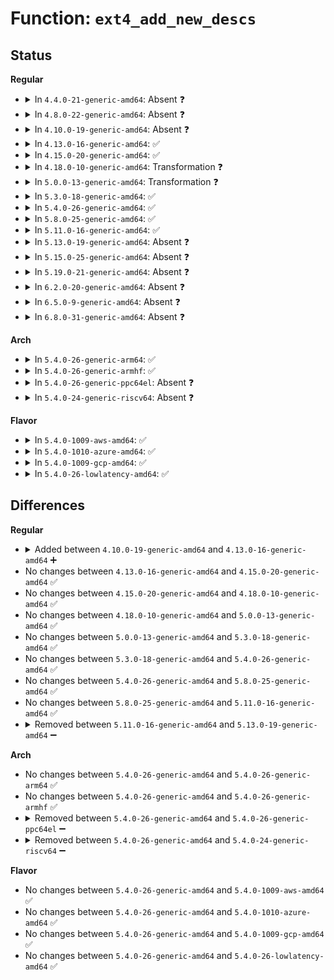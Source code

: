 # Function: <code>ext4_add_new_descs</code>

## Status
<b>Regular</b>
<ul>
<li>
<details>
<summary>In <code>4.4.0-21-generic-amd64</code>: Absent ❓</summary>

```json
{
  "name": "ext4_add_new_descs",
  "collision_type": "Unique Static",
  "inline_type": "Full",
  "funcs": [
    {
      "addr": 18446744071581728644,
      "name": "ext4_add_new_descs",
      "external": false,
      "loc": "fs/ext4/resize.c:1150",
      "file": "fs/ext4/resize.c",
      "inline": "not declared, inlined",
      "caller_inline": [
        "fs/ext4/resize.c:ext4_flex_group_add"
      ],
      "caller_func": []
    }
  ],
  "symbols": []
}
```
</details>
</li>
<li>
<details>
<summary>In <code>4.8.0-22-generic-amd64</code>: Absent ❓</summary>

```json
{
  "name": "ext4_add_new_descs",
  "collision_type": "Unique Static",
  "inline_type": "Full",
  "funcs": [
    {
      "addr": 18446744071581922497,
      "name": "ext4_add_new_descs",
      "external": false,
      "loc": "fs/ext4/resize.c:1150",
      "file": "fs/ext4/resize.c",
      "inline": "not declared, inlined",
      "caller_inline": [
        "fs/ext4/resize.c:ext4_flex_group_add"
      ],
      "caller_func": []
    }
  ],
  "symbols": []
}
```
</details>
</li>
<li>
<details>
<summary>In <code>4.10.0-19-generic-amd64</code>: Absent ❓</summary>

```json
{
  "name": "ext4_add_new_descs",
  "collision_type": "Unique Static",
  "inline_type": "Full",
  "funcs": [
    {
      "addr": 18446744071582012561,
      "name": "ext4_add_new_descs",
      "external": false,
      "loc": "fs/ext4/resize.c:1150",
      "file": "fs/ext4/resize.c",
      "inline": "not declared, inlined",
      "caller_inline": [
        "fs/ext4/resize.c:ext4_flex_group_add"
      ],
      "caller_func": []
    }
  ],
  "symbols": []
}
```
</details>
</li>
<li>
<details>
<summary>In <code>4.13.0-16-generic-amd64</code>: ✅</summary>

```c
int ext4_add_new_descs(handle_t * handle, struct super_block * sb, ext4_group_t group, struct inode * resize_inode, ext4_group_t count)
```

```json
{
  "name": "ext4_add_new_descs",
  "collision_type": "Unique Static",
  "inline_type": "No",
  "funcs": [
    {
      "addr": 18446744071582120176,
      "name": "ext4_add_new_descs",
      "external": false,
      "loc": "fs/ext4/resize.c:1151",
      "file": "fs/ext4/resize.c",
      "inline": "seen, unknown",
      "caller_inline": [],
      "caller_func": [
        "fs/ext4/resize.c:ext4_flex_group_add"
      ]
    }
  ],
  "symbols": [
    {
      "addr": 18446744071582120176,
      "name": "ext4_add_new_descs",
      "section": ".text",
      "bind": "STB_LOCAL",
      "size": 2848
    }
  ]
}
```
</details>
</li>
<li>
<details>
<summary>In <code>4.15.0-20-generic-amd64</code>: ✅</summary>

```c
int ext4_add_new_descs(handle_t * handle, struct super_block * sb, ext4_group_t group, struct inode * resize_inode, ext4_group_t count)
```

```json
{
  "name": "ext4_add_new_descs",
  "collision_type": "Unique Static",
  "inline_type": "No",
  "funcs": [
    {
      "addr": 18446744071582269328,
      "name": "ext4_add_new_descs",
      "external": false,
      "loc": "fs/ext4/resize.c:1177",
      "file": "fs/ext4/resize.c",
      "inline": "seen, unknown",
      "caller_inline": [],
      "caller_func": [
        "fs/ext4/resize.c:ext4_flex_group_add"
      ]
    }
  ],
  "symbols": [
    {
      "addr": 18446744071582269328,
      "name": "ext4_add_new_descs",
      "section": ".text",
      "bind": "STB_LOCAL",
      "size": 2884
    }
  ]
}
```
</details>
</li>
<li>
<details>
<summary>In <code>4.18.0-10-generic-amd64</code>: Transformation ❓</summary>

```c
int ext4_add_new_descs(handle_t * handle, struct super_block * sb, ext4_group_t group, struct inode * resize_inode, ext4_group_t count)
```

```json
{
  "name": "ext4_add_new_descs",
  "collision_type": "Unique Static",
  "inline_type": "No",
  "funcs": [
    {
      "addr": 0,
      "name": "ext4_add_new_descs",
      "external": false,
      "loc": "fs/ext4/resize.c:1180",
      "file": "fs/ext4/resize.c",
      "inline": "seen, unknown",
      "caller_inline": [],
      "caller_func": [
        "fs/ext4/resize.c:ext4_flex_group_add"
      ]
    }
  ],
  "symbols": [
    {
      "addr": 18446744071582457728,
      "name": "ext4_add_new_descs",
      "section": ".text",
      "bind": "STB_LOCAL",
      "size": 3014
    },
    {
      "addr": 18446744071582470640,
      "name": "ext4_add_new_descs.cold.21",
      "section": ".text",
      "bind": "STB_LOCAL",
      "size": 21
    }
  ]
}
```
</details>
</li>
<li>
<details>
<summary>In <code>5.0.0-13-generic-amd64</code>: Transformation ❓</summary>

```c
int ext4_add_new_descs(handle_t * handle, struct super_block * sb, ext4_group_t group, struct inode * resize_inode, ext4_group_t count)
```

```json
{
  "name": "ext4_add_new_descs",
  "collision_type": "Unique Static",
  "inline_type": "No",
  "funcs": [
    {
      "addr": 0,
      "name": "ext4_add_new_descs",
      "external": false,
      "loc": "fs/ext4/resize.c:1180",
      "file": "fs/ext4/resize.c",
      "inline": "seen, unknown",
      "caller_inline": [],
      "caller_func": [
        "fs/ext4/resize.c:ext4_flex_group_add"
      ]
    }
  ],
  "symbols": [
    {
      "addr": 18446744071582557328,
      "name": "ext4_add_new_descs",
      "section": ".text",
      "bind": "STB_LOCAL",
      "size": 2822
    },
    {
      "addr": 18446744071582569992,
      "name": "ext4_add_new_descs.cold.21",
      "section": ".text",
      "bind": "STB_LOCAL",
      "size": 21
    }
  ]
}
```
</details>
</li>
<li>
<details>
<summary>In <code>5.3.0-18-generic-amd64</code>: ✅</summary>

```c
int ext4_add_new_descs(handle_t * handle, struct super_block * sb, ext4_group_t group, struct inode * resize_inode, ext4_group_t count)
```

```json
{
  "name": "ext4_add_new_descs",
  "collision_type": "Unique Static",
  "inline_type": "No",
  "funcs": [
    {
      "addr": 18446744071582734880,
      "name": "ext4_add_new_descs",
      "external": false,
      "loc": "fs/ext4/resize.c:1188",
      "file": "fs/ext4/resize.c",
      "inline": "seen, unknown",
      "caller_inline": [],
      "caller_func": [
        "fs/ext4/resize.c:ext4_flex_group_add"
      ]
    }
  ],
  "symbols": [
    {
      "addr": 18446744071582734880,
      "name": "ext4_add_new_descs",
      "section": ".text",
      "bind": "STB_LOCAL",
      "size": 1749
    }
  ]
}
```
</details>
</li>
<li>
<details>
<summary>In <code>5.4.0-26-generic-amd64</code>: ✅</summary>

```c
int ext4_add_new_descs(handle_t * handle, struct super_block * sb, ext4_group_t group, struct inode * resize_inode, ext4_group_t count)
```

```json
{
  "name": "ext4_add_new_descs",
  "collision_type": "Unique Static",
  "inline_type": "No",
  "funcs": [
    {
      "addr": 18446744071582837792,
      "name": "ext4_add_new_descs",
      "external": false,
      "loc": "fs/ext4/resize.c:1219",
      "file": "fs/ext4/resize.c",
      "inline": "seen, unknown",
      "caller_inline": [],
      "caller_func": [
        "fs/ext4/resize.c:ext4_flex_group_add"
      ]
    }
  ],
  "symbols": [
    {
      "addr": 18446744071582837792,
      "name": "ext4_add_new_descs",
      "section": ".text",
      "bind": "STB_LOCAL",
      "size": 1725
    }
  ]
}
```
</details>
</li>
<li>
<details>
<summary>In <code>5.8.0-25-generic-amd64</code>: ✅</summary>

```c
int ext4_add_new_descs(handle_t * handle, struct super_block * sb, ext4_group_t group, struct inode * resize_inode, ext4_group_t count)
```

```json
{
  "name": "ext4_add_new_descs",
  "collision_type": "Unique Static",
  "inline_type": "No",
  "funcs": [
    {
      "addr": 18446744071583154096,
      "name": "ext4_add_new_descs",
      "external": false,
      "loc": "fs/ext4/resize.c:1197",
      "file": "fs/ext4/resize.c",
      "inline": "seen, unknown",
      "caller_inline": [],
      "caller_func": [
        "fs/ext4/resize.c:ext4_flex_group_add"
      ]
    }
  ],
  "symbols": [
    {
      "addr": 18446744071583154096,
      "name": "ext4_add_new_descs",
      "section": ".text",
      "bind": "STB_LOCAL",
      "size": 302
    }
  ]
}
```
</details>
</li>
<li>
<details>
<summary>In <code>5.11.0-16-generic-amd64</code>: ✅</summary>

```c
int ext4_add_new_descs(handle_t * handle, struct super_block * sb, ext4_group_t group, struct inode * resize_inode, ext4_group_t count)
```

```json
{
  "name": "ext4_add_new_descs",
  "collision_type": "Unique Static",
  "inline_type": "No",
  "funcs": [
    {
      "addr": 18446744071583235360,
      "name": "ext4_add_new_descs",
      "external": false,
      "loc": "fs/ext4/resize.c:1202",
      "file": "fs/ext4/resize.c",
      "inline": "seen, unknown",
      "caller_inline": [],
      "caller_func": [
        "fs/ext4/resize.c:ext4_flex_group_add"
      ]
    }
  ],
  "symbols": [
    {
      "addr": 18446744071583235360,
      "name": "ext4_add_new_descs",
      "section": ".text",
      "bind": "STB_LOCAL",
      "size": 315
    }
  ]
}
```
</details>
</li>
<li>
<details>
<summary>In <code>5.13.0-19-generic-amd64</code>: Absent ❓</summary>

```json
{
  "name": "ext4_add_new_descs",
  "collision_type": "Unique Static",
  "inline_type": "Full",
  "funcs": [
    {
      "addr": 18446744071583263526,
      "name": "ext4_add_new_descs",
      "external": false,
      "loc": "fs/ext4/resize.c:1202",
      "file": "fs/ext4/resize.c",
      "inline": "not declared, inlined",
      "caller_inline": [
        "fs/ext4/resize.c:ext4_flex_group_add"
      ],
      "caller_func": []
    }
  ],
  "symbols": []
}
```
</details>
</li>
<li>
<details>
<summary>In <code>5.15.0-25-generic-amd64</code>: Absent ❓</summary>

```json
{
  "name": "ext4_add_new_descs",
  "collision_type": "Unique Static",
  "inline_type": "Full",
  "funcs": [
    {
      "addr": 18446744071583606625,
      "name": "ext4_add_new_descs",
      "external": false,
      "loc": "fs/ext4/resize.c:1211",
      "file": "fs/ext4/resize.c",
      "inline": "not declared, inlined",
      "caller_inline": [
        "fs/ext4/resize.c:ext4_flex_group_add"
      ],
      "caller_func": []
    }
  ],
  "symbols": []
}
```
</details>
</li>
<li>
<details>
<summary>In <code>5.19.0-21-generic-amd64</code>: Absent ❓</summary>

```json
{
  "name": "ext4_add_new_descs",
  "collision_type": "Unique Static",
  "inline_type": "Full",
  "funcs": [
    {
      "addr": 18446744071584146854,
      "name": "ext4_add_new_descs",
      "external": false,
      "loc": "fs/ext4/resize.c:1233",
      "file": "fs/ext4/resize.c",
      "inline": "not declared, inlined",
      "caller_inline": [
        "fs/ext4/resize.c:ext4_flex_group_add"
      ],
      "caller_func": []
    }
  ],
  "symbols": []
}
```
</details>
</li>
<li>
<details>
<summary>In <code>6.2.0-20-generic-amd64</code>: Absent ❓</summary>

```json
{
  "name": "ext4_add_new_descs",
  "collision_type": "Unique Static",
  "inline_type": "Full",
  "funcs": [
    {
      "addr": 18446744071584781330,
      "name": "ext4_add_new_descs",
      "external": false,
      "loc": "fs/ext4/resize.c:1249",
      "file": "fs/ext4/resize.c",
      "inline": "not declared, inlined",
      "caller_inline": [
        "fs/ext4/resize.c:ext4_flex_group_add"
      ],
      "caller_func": []
    }
  ],
  "symbols": []
}
```
</details>
</li>
<li>
<details>
<summary>In <code>6.5.0-9-generic-amd64</code>: Absent ❓</summary>

```json
{
  "name": "ext4_add_new_descs",
  "collision_type": "Unique Static",
  "inline_type": "Full",
  "funcs": [
    {
      "addr": 18446744071585004658,
      "name": "ext4_add_new_descs",
      "external": false,
      "loc": "fs/ext4/resize.c:1249",
      "file": "fs/ext4/resize.c",
      "inline": "not declared, inlined",
      "caller_inline": [
        "fs/ext4/resize.c:ext4_flex_group_add"
      ],
      "caller_func": []
    }
  ],
  "symbols": []
}
```
</details>
</li>
<li>
<details>
<summary>In <code>6.8.0-31-generic-amd64</code>: Absent ❓</summary>

```json
{
  "name": "ext4_add_new_descs",
  "collision_type": "Unique Static",
  "inline_type": "Full",
  "funcs": [
    {
      "addr": 18446744071585236809,
      "name": "ext4_add_new_descs",
      "external": false,
      "loc": "fs/ext4/resize.c:1251",
      "file": "fs/ext4/resize.c",
      "inline": "not declared, inlined",
      "caller_inline": [
        "fs/ext4/resize.c:ext4_flex_group_add"
      ],
      "caller_func": []
    }
  ],
  "symbols": []
}
```
</details>
</li>
</ul>
<b>Arch</b>
<ul>
<li>
<details>
<summary>In <code>5.4.0-26-generic-arm64</code>: ✅</summary>

```c
int ext4_add_new_descs(handle_t * handle, struct super_block * sb, ext4_group_t group, struct inode * resize_inode, ext4_group_t count)
```

```json
{
  "name": "ext4_add_new_descs",
  "collision_type": "Unique Static",
  "inline_type": "No",
  "funcs": [
    {
      "addr": 18446603336494511464,
      "name": "ext4_add_new_descs",
      "external": false,
      "loc": "fs/ext4/resize.c:1219",
      "file": "fs/ext4/resize.c",
      "inline": "seen, unknown",
      "caller_inline": [],
      "caller_func": [
        "fs/ext4/resize.c:ext4_flex_group_add"
      ]
    }
  ],
  "symbols": [
    {
      "addr": 18446603336494511464,
      "name": "ext4_add_new_descs",
      "section": ".text",
      "bind": "STB_LOCAL",
      "size": 1668
    }
  ]
}
```
</details>
</li>
<li>
<details>
<summary>In <code>5.4.0-26-generic-armhf</code>: ✅</summary>

```c
int ext4_add_new_descs(handle_t * handle, struct super_block * sb, ext4_group_t group, struct inode * resize_inode, ext4_group_t count)
```

```json
{
  "name": "ext4_add_new_descs",
  "collision_type": "Unique Static",
  "inline_type": "No",
  "funcs": [
    {
      "addr": 3227948768,
      "name": "ext4_add_new_descs",
      "external": false,
      "loc": "fs/ext4/resize.c:1219",
      "file": "fs/ext4/resize.c",
      "inline": "seen, unknown",
      "caller_inline": [],
      "caller_func": [
        "fs/ext4/resize.c:ext4_flex_group_add"
      ]
    }
  ],
  "symbols": [
    {
      "addr": 3227948768,
      "name": "ext4_add_new_descs",
      "section": ".text",
      "bind": "STB_LOCAL",
      "size": 1764
    }
  ]
}
```
</details>
</li>
<li>
<details>
<summary>In <code>5.4.0-26-generic-ppc64el</code>: Absent ❓</summary>

```json
{
  "name": "ext4_add_new_descs",
  "collision_type": "Unique Static",
  "inline_type": "Full",
  "funcs": [
    {
      "addr": 13835058055288279640,
      "name": "ext4_add_new_descs",
      "external": false,
      "loc": "fs/ext4/resize.c:1219",
      "file": "fs/ext4/resize.c",
      "inline": "not declared, inlined",
      "caller_inline": [
        "fs/ext4/resize.c:ext4_flex_group_add"
      ],
      "caller_func": []
    }
  ],
  "symbols": []
}
```
</details>
</li>
<li>
<details>
<summary>In <code>5.4.0-24-generic-riscv64</code>: Absent ❓</summary>

```json
{
  "name": "ext4_add_new_descs",
  "collision_type": "Unique Static",
  "inline_type": "Full",
  "funcs": [
    {
      "addr": 18446743936273907736,
      "name": "ext4_add_new_descs",
      "external": false,
      "loc": "fs/ext4/resize.c:1219",
      "file": "fs/ext4/resize.c",
      "inline": "not declared, inlined",
      "caller_inline": [
        "fs/ext4/resize.c:ext4_flex_group_add"
      ],
      "caller_func": []
    }
  ],
  "symbols": []
}
```
</details>
</li>
</ul>
<b>Flavor</b>
<ul>
<li>
<details>
<summary>In <code>5.4.0-1009-aws-amd64</code>: ✅</summary>

```c
int ext4_add_new_descs(handle_t * handle, struct super_block * sb, ext4_group_t group, struct inode * resize_inode, ext4_group_t count)
```

```json
{
  "name": "ext4_add_new_descs",
  "collision_type": "Unique Static",
  "inline_type": "No",
  "funcs": [
    {
      "addr": 18446744071582806528,
      "name": "ext4_add_new_descs",
      "external": false,
      "loc": "fs/ext4/resize.c:1219",
      "file": "fs/ext4/resize.c",
      "inline": "seen, unknown",
      "caller_inline": [],
      "caller_func": [
        "fs/ext4/resize.c:ext4_flex_group_add"
      ]
    }
  ],
  "symbols": [
    {
      "addr": 18446744071582806528,
      "name": "ext4_add_new_descs",
      "section": ".text",
      "bind": "STB_LOCAL",
      "size": 1725
    }
  ]
}
```
</details>
</li>
<li>
<details>
<summary>In <code>5.4.0-1010-azure-amd64</code>: ✅</summary>

```c
int ext4_add_new_descs(handle_t * handle, struct super_block * sb, ext4_group_t group, struct inode * resize_inode, ext4_group_t count)
```

```json
{
  "name": "ext4_add_new_descs",
  "collision_type": "Unique Static",
  "inline_type": "No",
  "funcs": [
    {
      "addr": 18446744071582743680,
      "name": "ext4_add_new_descs",
      "external": false,
      "loc": "fs/ext4/resize.c:1219",
      "file": "fs/ext4/resize.c",
      "inline": "seen, unknown",
      "caller_inline": [],
      "caller_func": [
        "fs/ext4/resize.c:ext4_flex_group_add"
      ]
    }
  ],
  "symbols": [
    {
      "addr": 18446744071582743680,
      "name": "ext4_add_new_descs",
      "section": ".text",
      "bind": "STB_LOCAL",
      "size": 1725
    }
  ]
}
```
</details>
</li>
<li>
<details>
<summary>In <code>5.4.0-1009-gcp-amd64</code>: ✅</summary>

```c
int ext4_add_new_descs(handle_t * handle, struct super_block * sb, ext4_group_t group, struct inode * resize_inode, ext4_group_t count)
```

```json
{
  "name": "ext4_add_new_descs",
  "collision_type": "Unique Static",
  "inline_type": "No",
  "funcs": [
    {
      "addr": 18446744071582795408,
      "name": "ext4_add_new_descs",
      "external": false,
      "loc": "fs/ext4/resize.c:1219",
      "file": "fs/ext4/resize.c",
      "inline": "seen, unknown",
      "caller_inline": [],
      "caller_func": [
        "fs/ext4/resize.c:ext4_flex_group_add"
      ]
    }
  ],
  "symbols": [
    {
      "addr": 18446744071582795408,
      "name": "ext4_add_new_descs",
      "section": ".text",
      "bind": "STB_LOCAL",
      "size": 1725
    }
  ]
}
```
</details>
</li>
<li>
<details>
<summary>In <code>5.4.0-26-lowlatency-amd64</code>: ✅</summary>

```c
int ext4_add_new_descs(handle_t * handle, struct super_block * sb, ext4_group_t group, struct inode * resize_inode, ext4_group_t count)
```

```json
{
  "name": "ext4_add_new_descs",
  "collision_type": "Unique Static",
  "inline_type": "No",
  "funcs": [
    {
      "addr": 18446744071582881904,
      "name": "ext4_add_new_descs",
      "external": false,
      "loc": "fs/ext4/resize.c:1219",
      "file": "fs/ext4/resize.c",
      "inline": "seen, unknown",
      "caller_inline": [],
      "caller_func": [
        "fs/ext4/resize.c:ext4_flex_group_add"
      ]
    }
  ],
  "symbols": [
    {
      "addr": 18446744071582881904,
      "name": "ext4_add_new_descs",
      "section": ".text",
      "bind": "STB_LOCAL",
      "size": 1744
    }
  ]
}
```
</details>
</li>
</ul>

## Differences
<b>Regular</b>
<ul>
<li>
<details>
<summary>Added between <code>4.10.0-19-generic-amd64</code> and <code>4.13.0-16-generic-amd64</code> ➕</summary>

```c
int ext4_add_new_descs(handle_t * handle, struct super_block * sb, ext4_group_t group, struct inode * resize_inode, ext4_group_t count)
```
</details>
</li>
<li>
No changes between <code>4.13.0-16-generic-amd64</code> and <code>4.15.0-20-generic-amd64</code> ✅
</li>
<li>
No changes between <code>4.15.0-20-generic-amd64</code> and <code>4.18.0-10-generic-amd64</code> ✅
</li>
<li>
No changes between <code>4.18.0-10-generic-amd64</code> and <code>5.0.0-13-generic-amd64</code> ✅
</li>
<li>
No changes between <code>5.0.0-13-generic-amd64</code> and <code>5.3.0-18-generic-amd64</code> ✅
</li>
<li>
No changes between <code>5.3.0-18-generic-amd64</code> and <code>5.4.0-26-generic-amd64</code> ✅
</li>
<li>
No changes between <code>5.4.0-26-generic-amd64</code> and <code>5.8.0-25-generic-amd64</code> ✅
</li>
<li>
No changes between <code>5.8.0-25-generic-amd64</code> and <code>5.11.0-16-generic-amd64</code> ✅
</li>
<li>
<details>
<summary>Removed between <code>5.11.0-16-generic-amd64</code> and <code>5.13.0-19-generic-amd64</code> ➖</summary>

```c
int ext4_add_new_descs(handle_t * handle, struct super_block * sb, ext4_group_t group, struct inode * resize_inode, ext4_group_t count)
```
</details>
</li>
</ul>
<b>Arch</b>
<ul>
<li>
No changes between <code>5.4.0-26-generic-amd64</code> and <code>5.4.0-26-generic-arm64</code> ✅
</li>
<li>
No changes between <code>5.4.0-26-generic-amd64</code> and <code>5.4.0-26-generic-armhf</code> ✅
</li>
<li>
<details>
<summary>Removed between <code>5.4.0-26-generic-amd64</code> and <code>5.4.0-26-generic-ppc64el</code> ➖</summary>

```c
int ext4_add_new_descs(handle_t * handle, struct super_block * sb, ext4_group_t group, struct inode * resize_inode, ext4_group_t count)
```
</details>
</li>
<li>
<details>
<summary>Removed between <code>5.4.0-26-generic-amd64</code> and <code>5.4.0-24-generic-riscv64</code> ➖</summary>

```c
int ext4_add_new_descs(handle_t * handle, struct super_block * sb, ext4_group_t group, struct inode * resize_inode, ext4_group_t count)
```
</details>
</li>
</ul>
<b>Flavor</b>
<ul>
<li>
No changes between <code>5.4.0-26-generic-amd64</code> and <code>5.4.0-1009-aws-amd64</code> ✅
</li>
<li>
No changes between <code>5.4.0-26-generic-amd64</code> and <code>5.4.0-1010-azure-amd64</code> ✅
</li>
<li>
No changes between <code>5.4.0-26-generic-amd64</code> and <code>5.4.0-1009-gcp-amd64</code> ✅
</li>
<li>
No changes between <code>5.4.0-26-generic-amd64</code> and <code>5.4.0-26-lowlatency-amd64</code> ✅
</li>
</ul>
